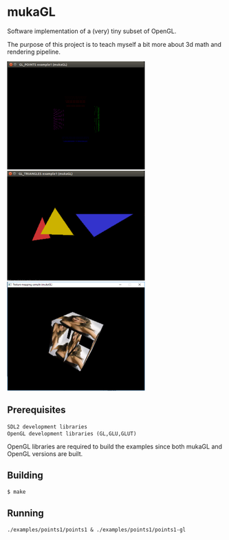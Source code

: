 mukaGL
=======

Software implementation of a (very) tiny subset of OpenGL.

The purpose of this project is to teach myself a bit more about 3d math and rendering pipeline.

<img src="https://raw.githubusercontent.com/mukadr/mukagl/master/screenshots/screenshot.png" width=320/>
<img src="https://raw.githubusercontent.com/mukadr/mukagl/master/screenshots/screenshot2.png" width=320/>
<img src="https://raw.githubusercontent.com/mukadr/mukagl/master/screenshots/screenshot3.png" width=320/>

## Prerequisites

```
SDL2 development libraries
OpenGL development libraries (GL,GLU,GLUT)
```

OpenGL libraries are required to build the examples since both mukaGL and OpenGL versions are built.

## Building

```
$ make
```

## Running

```
./examples/points1/points1 & ./examples/points1/points1-gl
```
